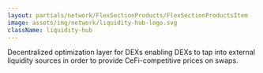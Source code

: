 ```yaml
---
layout: partials/network/FlexSectionProducts/FlexSectionProductsItem
image: assets/img/network/liquidity-hub-logo.svg
className: liquidity-hub
---
```


Decentralized optimization layer for DEXs enabling DEXs to tap into external liquidity sources in order to provide CeFi-competitive prices on swaps.
